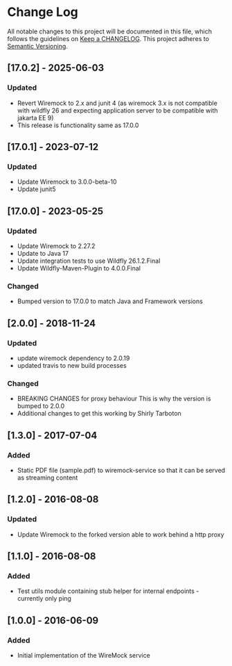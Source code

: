 # Change Log
All notable changes to this project will be documented in this file, which follows the guidelines
on [Keep a CHANGELOG](http://keepachangelog.com/). This project adheres to
[Semantic Versioning](http://semver.org/).


## [17.0.2] - 2025-06-03
### Updated
- Revert Wiremock to 2.x and junit 4 (as wiremock 3.x is not compatible with wildfly 26 and expecting application server to be compatible with jakarta EE 9)
- This release is functionality same as 17.0.0

## [17.0.1] - 2023-07-12
### Updated
- Update Wiremock to 3.0.0-beta-10
- Update junit5

## [17.0.0] - 2023-05-25
### Updated
- Update Wiremock to 2.27.2
- Update to Java 17
- Update integration tests to use Wildfly 26.1.2.Final
- Update Wildfly-Maven-Plugin to 4.0.0.Final
### Changed
- Bumped version to 17.0.0 to match Java and Framework versions

## [2.0.0] - 2018-11-24
### Updated
- update wiremock dependency to 2.0.19
- updated travis to new build processes

### Changed
- BREAKING CHANGES for proxy behaviour
  This is why the version is bumped to 2.0.0
- Additional changes to get this working by Shirly Tarboton

## [1.3.0] - 2017-07-04

### Added
- Static PDF file  (sample.pdf) to wiremock-service so that it can be served as streaming content

## [1.2.0] - 2016-08-08

### Updated
- Update Wiremock to the forked version able to work behind a http proxy

## [1.1.0] - 2016-08-08

### Added
- Test utils module containing stub helper for internal endpoints - currently only ping

## [1.0.0] - 2016-06-09
### Added
- Initial implementation of the WireMock service
